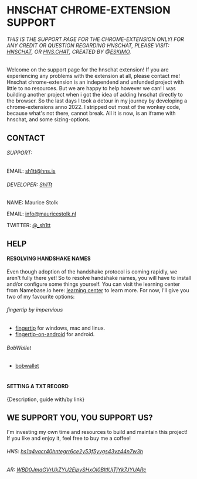 # HNSCHAT CHROME-EXTENSION SUPPORT

###### THIS IS THE SUPPORT PAGE FOR THE CHROME-EXTENSION ONLY! FOR ANY CREDIT OR QUESTION REGARDING HNSCHAT, PLEASE VISIT: [HNSCHAT](https://hnschat/), OR [HNS.CHAT](https://hns.chat/), CREATED BY @[ESKIMO](https://github.com/eskimo).

Welcome on the support page for the hnschat extension! 
If you are experiencing any problems with the extension at all, please contact me!
Hnschat chrome-extension is an independend and unfunded project with little to no resources. But we are happy to help however we can!
I was building another project when i got the idea of adding hnschat directly to the browser. So the last days I took a detour in my journey by developing a chrome-extensions anno 2022. I stripped out most of the wonkey code, because what's not there, cannot break. All it is now, is an iframe with hnschat, and some sizing-options.
##


## CONTACT

###### SUPPORT:
EMAIL: [sh1tt@hns.is](sh1tt@hns.is)

###### DEVELOPER: [Sh1Tt](sh1tt.hns.is)
NAME: Maurice Stolk

EMAIL: [info@mauricestolk.nl](info@mauricestolk.nl)

TWITTER: [@_sh1tt](twitter.com/sh1tt)

##

## HELP

#### RESOLVING HANDSHAKE NAMES
Even though adoption of the handshake protocol is coming rapidly, we aren't fully there yet!
So to resolve handshake names, you will have to install and/or configure some things yourself.
You can visit the learning center from Namebase.io here: [learning center](namebase.io/learningcenter) to learn more.
For now, I'll give you two of my favourite options:
###### fingertip by impervious
- [fingertip](impervious.com/fingertip.html) for windows, mac and linux.
- [fingertip-on-android](https://gist.github.com/Noxturnix/d47eeab10ef95636391507b28ec84ff4) for android.
###### BobWallet
- [bobwallet](bobwallet.io)

#

#### SETTING A TXT RECORD

{Description, guide with/by link}

##

## WE SUPPORT YOU, YOU SUPPORT US?

I'm investing my own time and resources to build and maintain this project! If you like and enjoy it, feel free to buy me a coffee!
###### HNS: [hs1q4vacr40hntegrr6ce2y53f5yvgs43vz44n7w3h](hs1q4vacr40hntegrr6ce2y53f5yvgs43vz44n7w3h)
###### AR: [WBD0JmaGVrUkZYU2ElpvSHxOl0BltlUjTjYk7JYUARc](WBD0JmaGVrUkZYU2ElpvSHxOl0BltlUjTjYk7JYUARc)

##
